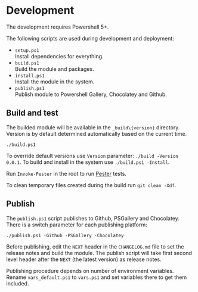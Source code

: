 # Development

The development requires Powershell 5+.

The following scripts are used during development and deployment:

- `setup.ps1`  
Install dependencies for everything.
- `build.ps1`  
Build the module and packages.
- `install.ps1`  
Install the module in the system.
- `publish.ps1`  
Publish module to Powershell Gallery, Chocolatey and Github.


## Build and test

The builded module will be available in the `_build\{version}` directory. Version is by default determined automatically based on the current time.

```
./build.ps1
```

To override default versions use `Version` parameter: `./build -Version 0.0.1`. To build and install in the system use `./build.ps1 -Install`.

Run `Invoke-Pester` in the root to run [Pester](https://github.com/pester/Pester) tests.

To clean temporary files created during the build run `git clean -Xdf`.


## Publish

The `publish.ps1` script publishes to Github, PSGallery and Chocolatey. There is a switch parameter for each publishing platform:

```
./publish.ps1 -Github -PSGallery -Chocolatey
```

Before publishing, edit the `NEXT` header in the `CHANGELOG.md` file to set the release notes and build the module. The publish script will take first second level header after the `NEXT` (the latest version) as release notes.

Publishing procedure depends on number of environment variables. Rename `vars_default.ps1` to `vars.ps1` and set variables there to get them included.


